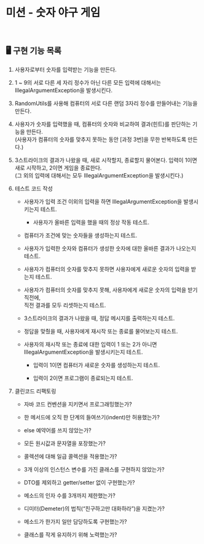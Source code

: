 # 미션 - 숫자 야구 게임

<br>

## 🖥️ 구현 기능 목록

1. 사용자로부터 숫자를 입력받는 기능을 만든다.

1. 1 ~ 9의 서로 다른 세 자리 정수가 아닌 다른 모든 입력에 대해서는 IllegalArgumentException을 발생시킨다.

1. RandomUtils를 사용해 컴퓨터의 서로 다른 랜덤 3자리 정수를 만들어내는 기능을 만든다.

1. 사용자가 숫자를 입력했을 때, 컴퓨터의 숫자와 비교하여 결과(힌트)를 판단하는 기능을 만든다. <br>
(사용자가 컴퓨터의 숫자를 맞추지 못하는 동안 [과정 3번]을 무한 반복하도록 만든다.)

1. 3스트라이크의 결과가 나왔을 때, 새로 시작할지, 종료할지 물어본다. 입력이 1이면 새로 시작하고, 2이면 게임을 종료한다. <br>
(그 외의 입력에 대해서는 모두 IllegalArgumentException을 발생시킨다.)

1. 테스트 코드 작성

    - 사용자가 입력 조건 이외의 입력을 하면 IllegalArgumentException을 발생시키는지 테스트.
        - 사용자가 올바른 입력을 했을 때의 정상 작동 테스트.
    
    - 컴퓨터가 조건에 맞는 숫자들을 생성하는지 테스트.
    
    - 사용자가 입력한 숫자와 컴퓨터가 생성한 숫자에 대한 올바른 결과가 나오는지 테스트.
    
    - 사용자가 컴퓨터의 숫자를 맞추지 못하면 사용자에게 새로운 숫자의 입력을 받는지 테스트.
    
    - 사용자가 컴퓨터의 숫자를 맞추지 못해, 사용자에게 새로운 숫자의 입력을 받기 직전에, <br>
      직전 결과를 모두 리셋하는지 테스트.
    
    - 3스트라이크의 결과가 나왔을 때, 정답 메시지를 출력하는지 테스트.
    
    - 정답을 맞췄을 때, 사용자에게 재시작 또는 종료를 물어보는지 테스트.
    
    - 사용자의 재시작 또는 종료에 대한 입력이 1 또는 2가 아니면 IllegalArgumentException을 발생시키는지 테스트.
    
        - 입력이 1이면 컴퓨터가 새로운 숫자를 생성하는지 테스트.
    
        - 입력이 2이면 프로그램이 종료되는지 테스트.
    
1. 클린코드 리팩토링

    - 자바 코드 컨벤션을 지키면서 프로그래밍했는가?
    
    - 한 메서드에 오직 한 단계의 들여쓰기(indent)만 허용했는가?
    
    - else 예약어를 쓰지 않았는가?
    
    - 모든 원시값과 문자열을 포장했는가?
    
    - 콜렉션에 대해 일급 콜렉션을 적용했는가?
    
    - 3개 이상의 인스턴스 변수를 가진 클래스를 구현하지 않았는가?
    
    - DTO를 제외하고 getter/setter 없이 구현했는가?
    
    - 메소드의 인자 수를 3개까지 제한했는가?
    
    - 디미터(Demeter)의 법칙(“친구하고만 대화하라”)을 지켰는가?
    
    - 메소드가 한가지 일만 담당하도록 구현했는가?
    
    - 클래스를 작게 유지하기 위해 노력했는가?
<br>
